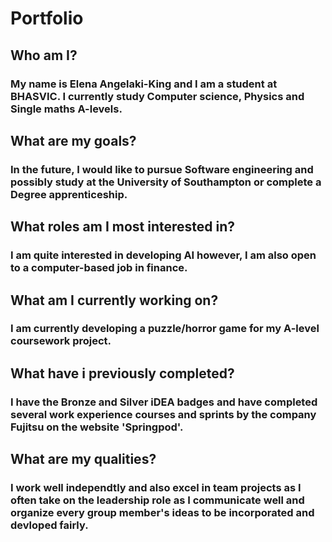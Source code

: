 # Portfolio
## Who am I?
### My name is Elena Angelaki-King and I am a student at BHASVIC. I currently study Computer science, Physics and Single maths A-levels.
##
## What are my goals?
### In the future, I would like to pursue Software engineering and possibly study at the University of Southampton or complete a Degree apprenticeship.
##
## What roles am I most interested in?
### I am quite interested in developing AI however, I am also open to a computer-based job in finance. 
##
## What am I currently working on?
### I am currently developing a puzzle/horror game for my A-level coursework project.
##
## What have i previously completed?
### I have the Bronze and Silver iDEA badges and have completed several work experience courses and sprints by the company Fujitsu on the website 'Springpod'.
##
## What are my qualities?
### I work well independtly and also excel in team projects as I often take on the leadership role as I communicate well and organize every group member's ideas to be incorporated and devloped fairly. 
